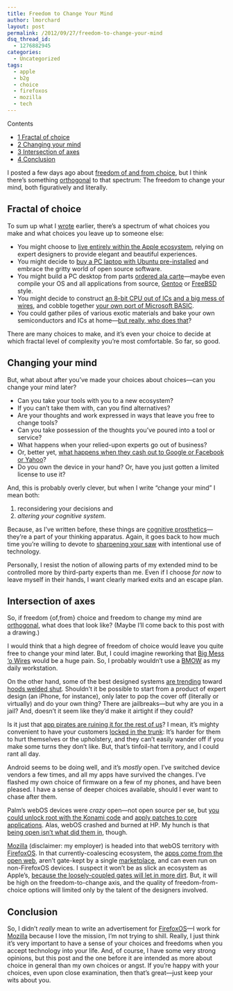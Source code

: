 ```yaml
---
title: Freedom to Change Your Mind
author: lmorchard
layout: post
permalink: /2012/09/27/freedom-to-change-your-mind
dsq_thread_id:
  - 1276882945
categories:
  - Uncategorized
tags:
  - apple
  - b2g
  - choice
  - firefoxos
  - mozilla
  - tech
---
```

<div id="toc_container" class="toc_wrap_right no_bullets">
  <p class="toc_title">
    Contents
  </p>
  
  <ul class="toc_list">
    <li>
      <a href="#Fractal_of_choice"><span class="toc_number toc_depth_1">1</span> Fractal of choice</a>
    </li>
    <li>
      <a href="#Changing_your_mind"><span class="toc_number toc_depth_1">2</span> Changing your mind</a>
    </li>
    <li>
      <a href="#Intersection_of_axes"><span class="toc_number toc_depth_1">3</span> Intersection of axes</a>
    </li>
    <li>
      <a href="#Conclusion"><span class="toc_number toc_depth_1">4</span> Conclusion</a>
    </li>
  </ul>
</div>

I posted a few days ago about [freedom of and from choice][1], but I think there&#8217;s something [orthogonal][2] to that spectrum: The freedom to change your mind, both figuratively and literally.

<!--more-->

## <span id="Fractal_of_choice">Fractal of choice</span>

To sum up what I [wrote][1] earlier, there&#8217;s a spectrum of what choices you make and what choices you leave up to someone else:

*   You might choose to [live entirely within the Apple ecosystem][3], relying on expert designers to provide elegant and beautiful experiences.
*   You might decide to [buy a PC laptop with Ubuntu pre-installed][4] and embrace the gritty world of open source software.
*   You might build a PC desktop from parts [ordered ala carte][5]—maybe even compile your OS and all applications from source, [Gentoo][6] or [FreeBSD][7] style. 
*   You might decide to construct [an 8-bit CPU out of ICs and a big mess of wires][8], and cobble together [your own port of Microsoft BASIC][9].
*   You could gather piles of various exotic materials and bake your own semiconductors and ICs at home—[but really, who does that][10]?

There are many choices to make, and it&#8217;s even your choice to decide at which fractal level of complexity you&#8217;re most comfortable. So far, so good.

## <span id="Changing_your_mind">Changing your mind</span>

But, what about after you&#8217;ve made your choices about choices—can you change your mind later?

*   Can you take your tools with you to a new ecosystem? 
*   If you can&#8217;t take them with, can you find alternatives?
*   Are your thoughts and work expressed in ways that leave you free to change tools?
*   Can you take possession of the thoughts you&#8217;ve poured into a tool or service?
*   What happens when your relied-upon experts go out of business?
*   Or, better yet, [what happens when they cash out to Google or Facebook or Yahoo][11]?
*   Do you own the device in your hand? Or, have you just gotten a limited license to use it?

And, this is probably overly clever, but when I write &#8220;change your mind&#8221; I mean both:

1.  reconsidering your decisions and
2.  *altering your cognitive system*. 

Because, as I&#8217;ve written before, these things are [cognitive prosthetics][12]—they&#8217;re a part of your thinking apparatus. Again, it goes back to how much time you&#8217;re willing to devote to [sharpening your saw][13] with intentional use of technology.

Personally, I resist the notion of allowing parts of my extended mind to be controlled more by third-party experts than me. Even if I choose *for now* to leave myself in their hands, I want clearly marked exits and an escape plan.

## <span id="Intersection_of_axes">Intersection of axes</span>

So, if freedom {of,from} choice and freedom to change my mind are [orthogonal][2], what does that look like? (Maybe I&#8217;ll come back to this post with a drawing.)

I would think that a high degree of freedom of choice would leave you quite free to change your mind later. But, I could imagine reworking that [Big Mess &#8216;o Wires][14] would be a huge pain. So, I probably wouldn&#8217;t use a [BMOW][14] as my daily workstation.

On the other hand, some of the best designed systems [are trending][15] toward [hoods welded shut][16]. Shouldn&#8217;t it be possible to start from a product of expert design (an iPhone, for instance), only later to pop the cover off (literally or virtually) and do your own thing? There are jailbreaks—but why are you in a jail? And, doesn&#8217;t it seem like they&#8217;d make it airtight if they could?

Is it just that [app pirates are ruining it for the rest of us][17]? I mean, it&#8217;s mighty convenient to have your customers [locked in the trunk][18]: It&#8217;s harder for them to hurt themselves or the upholstery, and they can&#8217;t easily wander off if you make some turns they don&#8217;t like. But, that&#8217;s tinfoil-hat territory, and I could rant all day.

Android seems to be doing well, and it&#8217;s *mostly* open. I&#8217;ve switched device vendors a few times, and all my apps have survived the changes. I&#8217;ve flashed my own choice of firmware on a few of my phones, and have been pleased. I have a sense of deeper choices available, should I ever want to chase after them.

Palm&#8217;s webOS devices were *crazy* open—not open source per se, but [you could unlock root with the Konami code][19] and [apply patches to core applications][20]. Alas, webOS crashed and burned at HP. My hunch is that [being open isn&#8217;t what did them in][21], though.

<a target="_blank" title="Mozilla" href="https://www.mozilla.org/?utm_source=wordpress%20blog&utm_medium=content%20link&utm_campaign=promote%20mdn">Mozilla</a> (disclaimer: my employer) is headed into that webOS territory with [FirefoxOS][22]. In that currently-coalescing ecosystem, the [apps come from the open web][23], aren&#8217;t gate-kept by a single <a target="_blank" title="marketplace" href="https://developer.mozilla.org/Marketplace?utm_source=wordpress%20blog&utm_medium=content%20link&utm_campaign=promote%20mdn">marketplace</a>, and can even run on non-FirefoxOS devices. I suspect it won&#8217;t be as slick an ecosystem as Apple&#8217;s, [because the loosely-coupled gates will let in more dirt][24]. But, it will be high on the freedom-to-change axis, and the quality of freedom-from-choice options will limited only by the talent of the designers involved.

## <span id="Conclusion">Conclusion</span>

So, I didn&#8217;t *really* mean to write an advertisement for [FirefoxOS][22]—I work for <a target="_blank" title="Mozilla" href="https://www.mozilla.org/?utm_source=wordpress%20blog&utm_medium=content%20link&utm_campaign=promote%20mdn">Mozilla</a> because I love the mission, I&#8217;m not trying to shill. Really, I just think it&#8217;s very important to have a sense of your choices and freedoms when you accept technology into your life. And, of course, I have some very strong opinions, but this post and the one before it are intended as more about choice in general than my own choices or angst. If you&#8217;re happy with your choices, even upon close examination, then that&#8217;s great—just keep your wits about you.

 [1]: http://blog.lmorchard.com/2012/09/24/freedom-of-from-choice
 [2]: http://en.wikipedia.org/wiki/Orthogonality
 [3]: http://store.apple.com/
 [4]: https://www.system76.com/
 [5]: http://newegg.com
 [6]: http://www.gentoo.org/
 [7]: http://freebsd.org
 [8]: http://www.wired.com/gadgetlab/2009/05/homebrewed-cpu/
 [9]: http://www.bigmessowires.com/2008/11/28/microsoft-basic/
 [10]: http://www.youtube.com/watch?v=PdcKwOo7dmM
 [11]: http://techland.time.com/2012/07/20/why-google-or-facebook-buying-your-favorite-startup-means-its-probably-toast/
 [12]: http://opinionator.blogs.nytimes.com/2010/12/12/out-of-our-brains/
 [13]: http://blog.lmorchard.com/2012/09/24/freedom-of-from-choice#p[HIgHca]
 [14]: http://www.bigmessowires.com/2009/02/02/wire-wrap-photos/
 [15]: http://tech.slashdot.org/story/04/03/04/1337259/your-future-cars-hood-will-be-welded-shut
 [16]: http://www.netc.org/openoptions/background/roadster.html
 [17]: http://www.imore.com/jailbreak-app-piracy-cost-theft
 [18]: http://scripting.com/davenet/2001/07/06/theMicroChannelArchitectur.html
 [19]: http://webos.org/2009/06/10/palm-pre-konami-code-dev-mode/
 [20]: http://www.webos-internals.org/wiki/Applying_Patches
 [21]: http://www.theverge.com/2012/6/5/3062611/palm-webos-hp-inside-story-pre-postmortem
 [22]: https://developer.mozilla.org/en-US/docs/Mozilla/Firefox_OS
 [23]: https://developer.mozilla.org/en-US/apps
 [24]: http://blog.lmorchard.com/2012/09/24/freedom-of-from-choice#p[OtoFoc]
